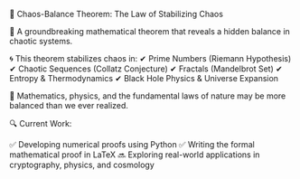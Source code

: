 🚀 Chaos-Balance Theorem: The Law of Stabilizing Chaos

🔢 A groundbreaking mathematical theorem that reveals a hidden balance in chaotic systems.

🌀 This theorem stabilizes chaos in:
✔ Prime Numbers (Riemann Hypothesis)
✔ Chaotic Sequences (Collatz Conjecture)
✔ Fractals (Mandelbrot Set)
✔ Entropy & Thermodynamics
✔ Black Hole Physics & Universe Expansion

📜 Mathematics, physics, and the fundamental laws of nature may be more balanced than we ever realized.

🔍 Current Work:

✅ Developing numerical proofs using Python
✅ Writing the formal mathematical proof in LaTeX
🔜 Exploring real-world applications in cryptography, physics, and cosmology
